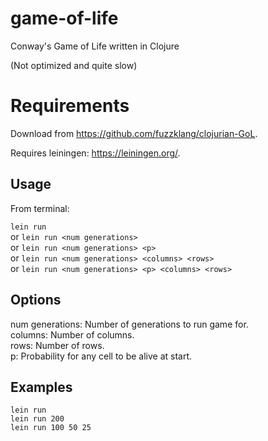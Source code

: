 # game-of-life
Conway's Game of Life written in Clojure

(Not optimized and quite slow)

# Requirements
Download from https://github.com/fuzzklang/clojurian-GoL.

Requires leiningen: https://leiningen.org/.

## Usage
From terminal:

`lein run`  
or `lein run <num generations>`  
or `lein run <num generations> <p>`  
or `lein run <num generations> <columns> <rows>`  
or `lein run <num generations> <p> <columns> <rows>`  

## Options
num generations: Number of generations to run game for.  
columns:		 Number of columns.  
rows:			 Number of rows.  
p: 				 Probability for any cell to be alive at start.

## Examples
```
lein run
lein run 200
lein run 100 50 25
```
